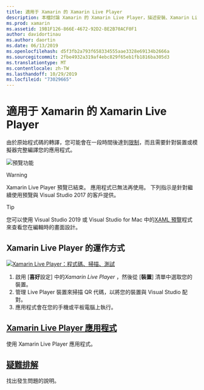 ```yaml
---
title: 適用于 Xamarin 的 Xamarin Live Player
description: 本檔討論 Xamarin 的 Xamarin Live Player，描述安裝、Xamarin Live Player 應用程式、用於 Xamarin Live Player、限制和疑難排解的範例。
ms.prod: xamarin
ms.assetid: 19B1F126-866E-4672-92D2-BE2B70ACF0F1
author: davidortinau
ms.author: daortin
ms.date: 06/13/2019
ms.openlocfilehash: d5f3fb2a793f658334555aae3328e69134b2666a
ms.sourcegitcommit: 2fbe4932a319af4ebc829f65eb1fb1816ba305d3
ms.translationtype: MT
ms.contentlocale: zh-TW
ms.lasthandoff: 10/29/2019
ms.locfileid: "73029665"
---
```

# <a name="xamarin-live-player-for-xamarinforms"></a>適用于 Xamarin 的 Xamarin Live Player

由於原始程式碼的轉譯，您可能會在一段時間後達到[限制](limitations.md)，而且需要針對裝置或模擬器完整編譯您的應用程式。

![預覽功能](~/media/shared/preview.png)

> [!WARNING]
> Xamarin Live Player 預覽已結束。 應用程式已無法再使用。 下列指示是針對繼續使用預覽與 Visual Studio 2017 的客戶提供。

> [!TIP]
> 您可以使用 Visual Studio 2019 或 Visual Studio for Mac 中的[XAML 預覽](~/xamarin-forms/xaml/xaml-previewer/index.md)程式來查看您在編輯時的畫面設計。

## <a name="how-xamarin-live-player-worked"></a>Xamarin Live Player 的運作方式

[![Xamarin Live Player：程式碼、掃描、測試](images/xamarin-live.png)](images/xamarin-live-sml.png#lightbox)

1. 啟用 [**喜好**設定] 中的*Xamarin Live Player* ，然後從 [**裝置**] 清單中選取您的裝置。
2. 管理 Live Player 裝置來掃描 QR 代碼，以將您的裝置與 Visual Studio 配對。
3. 應用程式會在您的手機或平板電腦上執行。

## <a name="xamarin-live-player-appplayermd"></a>[Xamarin Live Player 應用程式](player.md)

使用 Xamarin Live Player 應用程式。

## <a name="troubleshootingtroubleshootingmd"></a>[疑難排解](troubleshooting.md)

找出發生問題的說明。
